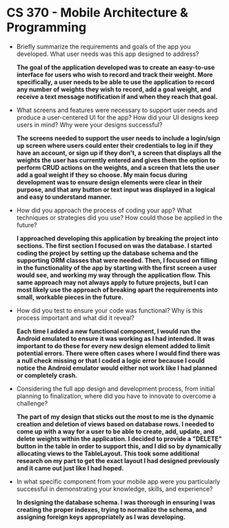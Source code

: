 # CS 370 - Mobile Architecture & Programming

- Briefly summarize the requirements and goals of the app you developed. What user needs was this app designed to address?

    **The goal of the application developed was to create an easy-to-use interface for users who wish to record and track their weight. More specifically, a user needs to be able to use the application to record any number of weights they wish to record, add a goal weight, and receive a text message notification if and when they reach that goal.**

- What screens and features were necessary to support user needs and produce a user-centered UI for the app? How did your UI designs keep users in mind? Why were your designs successful?

    **The screens needed to support the user needs to include a login/sign up screen where users could enter their credentials to log in if they have an account, or sign up if they don't, a screen that displays all the weights the user has currently entered and gives them the option to perform CRUD actions on the weights, and a screen that lets the user add a goal weight if they so choose. My main focus during development was to ensure design elements were clear in their purpose, and that any button or text input was displayed in a logical and easy to understand manner.**

- How did you approach the process of coding your app? What techniques or strategies did you use? How could those be applied in the future?

    **I approached developing this application by breaking the project into sections. The first section I focused on was the database. I started coding the project by setting up the database schema and the supporting ORM classes that were needed. Then, I focused on filling in the functionality of the app by starting with the first screen a user would see, and working my way through the application flow. This same approach may not always apply to future projects, but I can most likely use the approach of breaking apart the requirements into small, workable pieces in the future.**

- How did you test to ensure your code was functional? Why is this process important and what did it reveal?

    **Each time I added a new functional component, I would run the Android emulated to ensure it was working as I had intended. It was important to do these for every new design element added to limit potential errors. There were often cases where I would find there was a null check missing or that I coded a logic error because I could notice the Android emulator would either not work like I had planned or completely crash.**

- Considering the full app design and development process, from initial planning to finalization, where did you have to innovate to overcome a challenge?

    **The part of my design that sticks out the most to me is the dynamic creation and deletion of views based on database rows. I needed to come up with a way for a user to be able to create, add, update, and delete weights within the application. I decided to provide a "DELETE" button in the table in order to support this, and I did so by dynamically allocating views to the TableLayout. This took some additional research on my part to get the exact layout I had designed previously and it came out just like I had hoped.**

- In what specific component from your mobile app were you particularly successful in demonstrating your knowledge, skills, and experience?

    **In designing the database schema. I was thorough in ensuring I was creating the proper indexes, trying to normalize the schema, and assigning foreign keys appropriately as I was developing.**